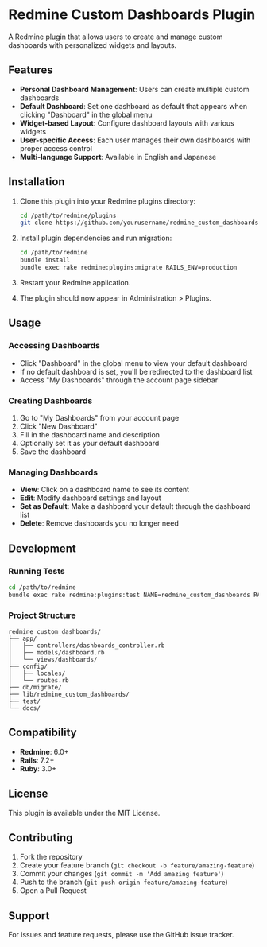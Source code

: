 # Redmine Custom Dashboards Plugin

A Redmine plugin that allows users to create and manage custom dashboards with personalized widgets and layouts.

## Features

- **Personal Dashboard Management**: Users can create multiple custom dashboards
- **Default Dashboard**: Set one dashboard as default that appears when clicking "Dashboard" in the global menu
- **Widget-based Layout**: Configure dashboard layouts with various widgets
- **User-specific Access**: Each user manages their own dashboards with proper access control
- **Multi-language Support**: Available in English and Japanese

## Installation

1. Clone this plugin into your Redmine plugins directory:
   ```bash
   cd /path/to/redmine/plugins
   git clone https://github.com/yourusername/redmine_custom_dashboards.git
   ```

2. Install plugin dependencies and run migration:
   ```bash
   cd /path/to/redmine
   bundle install
   bundle exec rake redmine:plugins:migrate RAILS_ENV=production
   ```

3. Restart your Redmine application.

4. The plugin should now appear in Administration > Plugins.

## Usage

### Accessing Dashboards

- Click "Dashboard" in the global menu to view your default dashboard
- If no default dashboard is set, you'll be redirected to the dashboard list
- Access "My Dashboards" through the account page sidebar

### Creating Dashboards

1. Go to "My Dashboards" from your account page
2. Click "New Dashboard"
3. Fill in the dashboard name and description
4. Optionally set it as your default dashboard
5. Save the dashboard

### Managing Dashboards

- **View**: Click on a dashboard name to see its content
- **Edit**: Modify dashboard settings and layout
- **Set as Default**: Make a dashboard your default through the dashboard list
- **Delete**: Remove dashboards you no longer need

## Development

### Running Tests

```bash
cd /path/to/redmine
bundle exec rake redmine:plugins:test NAME=redmine_custom_dashboards RAILS_ENV=test
```

### Project Structure

```
redmine_custom_dashboards/
├── app/
│   ├── controllers/dashboards_controller.rb
│   ├── models/dashboard.rb
│   └── views/dashboards/
├── config/
│   ├── locales/
│   └── routes.rb
├── db/migrate/
├── lib/redmine_custom_dashboards/
├── test/
└── docs/
```

## Compatibility

- **Redmine**: 6.0+
- **Rails**: 7.2+
- **Ruby**: 3.0+

## License

This plugin is available under the MIT License.

## Contributing

1. Fork the repository
2. Create your feature branch (`git checkout -b feature/amazing-feature`)
3. Commit your changes (`git commit -m 'Add amazing feature'`)
4. Push to the branch (`git push origin feature/amazing-feature`)
5. Open a Pull Request

## Support

For issues and feature requests, please use the GitHub issue tracker.
